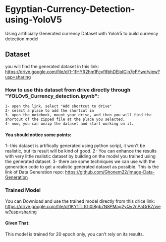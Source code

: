 # Egyptian-Currency-Detection-using-YoloV5
  Using artificially Generated currency Dataset with YoloV5 to build currency detection model 

## Dataset
  you will find the generated dataset in this link:
  https://drive.google.com/file/d/1-1fHYR2hm1FcvflfbhDEIoICin7eFYwq/view?usp=sharing



### How to use this dataset from drive directly through "YOLOv5_Currency_detection.ipynb":

    1- open the link, select "Add shortcut to drive"
    2- select a place to add the shortcut in
    3- open the notebook, mount your drive, and then you will find the shortcut of the zipped file at the place you selected.
    4- now, you can unzip the dataset and start working on it.
    
#### You should notice some points:
   1- this dataset is artifically generated using python script, it won't be realistic, but its result will be kind of good. 
   2- You can enhance the results with very little realistic dataset by building on the model you trained using the generated dataset.
   3- there are some techniques we can use with the generation code to get a realistic generated dataset as possible.
        This is the link of Data Generation repo:
            https://github.com/Ghonem22/Image-Data-Generation
   
  
### Trained Model
  You can Download and use the trained model directly from this drice link:
    https://drive.google.com/file/d/1KY1TLtGI0l8gb7N8PMag2yQv2nPaGrB7/view?usp=sharing

#### Given That:
  This model is trained for 20 epoch only, you can't rely on its results.


